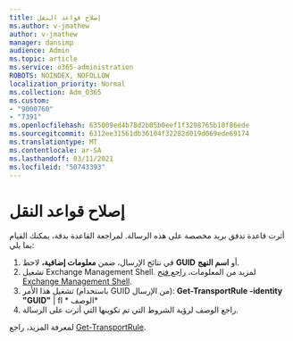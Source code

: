 ```yaml
---
title: إصلاح قواعد النقل
ms.author: v-jmathew
author: v-jmathew
manager: dansimp
audience: Admin
ms.topic: article
ms.service: o365-administration
ROBOTS: NOINDEX, NOFOLLOW
localization_priority: Normal
ms.collection: Adm_O365
ms.custom:
- "9000760"
- "7391"
ms.openlocfilehash: 635009ed4b78d2b05b0eef1f3298765b10f86ede
ms.sourcegitcommit: 6312ee31561db36104f32282d019d069ede69174
ms.translationtype: MT
ms.contentlocale: ar-SA
ms.lasthandoff: 03/11/2021
ms.locfileid: "50743393"
---
```

# <a name="fix-transport-rules"></a>إصلاح قواعد النقل

أثرت قاعدة تدفق بريد مخصصة على هذه الرسالة. لمراجعة القاعدة بدقة، يمكنك القيام بما يلي:

1. في نتائج الإرسال، ضمن **معلومات إضافية،** لاحظ **GUID** أو **اسم النهج**.
2. تشغيل Exchange Management Shell. لمزيد من المعلومات، [راجع فتح Exchange Management Shell](https://go.microsoft.com/fwlink/?linkid=2101432).
3. تشغيل هذا الأمر (باستخدام GUID من الإرسال): **Get-TransportRule -identity "GUID"** | fl * الوصف*
4. راجع الوصف لرؤية الشروط التي تم تكوينها التي أثرت على الرسالة.

لمعرفة المزيد، راجع [Get-TransportRule](https://go.microsoft.com/fwlink/?linkid=2101523).
